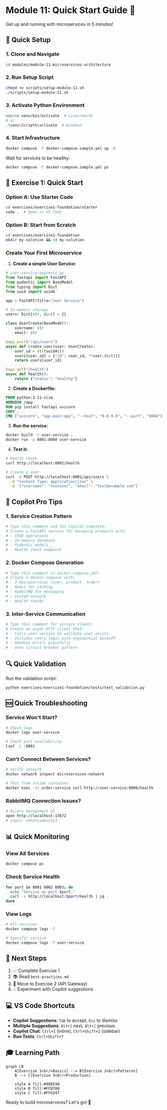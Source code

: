 # Module 11: Quick Start Guide 🚀

Get up and running with microservices in 5 minutes!

## 🎯 Quick Setup

### 1. Clone and Navigate
```bash
cd modules/module-11-microservices-architecture
```

### 2. Run Setup Script
```bash
chmod +x scripts/setup-module-11.sh
./scripts/setup-module-11.sh
```

### 3. Activate Python Environment
```bash
source venv/bin/activate  # Linux/macOS
# or
.\venv\Scripts\activate  # Windows
```

### 4. Start Infrastructure
```bash
docker compose -f docker-compose.sample.yml up -d
```

Wait for services to be healthy:
```bash
docker compose -f docker-compose.sample.yml ps
```

## 🏃 Exercise 1: Quick Start

### Option A: Use Starter Code
```bash
cd exercises/exercise1-foundation/starter
code .  # Open in VS Code
```

### Option B: Start from Scratch
```bash
cd exercises/exercise1-foundation
mkdir my-solution && cd my-solution
```

### Create Your First Microservice

1. **Create a simple User Service:**

```python
# user-service/app/main.py
from fastapi import FastAPI
from pydantic import BaseModel
from typing import Dict
from uuid import uuid4

app = FastAPI(title="User Service")

# In-memory storage
users: Dict[str, dict] = {}

class UserCreate(BaseModel):
    username: str
    email: str

@app.post("/api/users")
async def create_user(user: UserCreate):
    user_id = str(uuid4())
    users[user_id] = {"id": user_id, **user.dict()}
    return users[user_id]

@app.get("/health")
async def health():
    return {"status": "healthy"}
```

2. **Create a Dockerfile:**

```dockerfile
FROM python:3.11-slim
WORKDIR /app
RUN pip install fastapi uvicorn
COPY . .
CMD ["uvicorn", "app.main:app", "--host", "0.0.0.0", "--port", "8000"]
```

3. **Run the service:**

```bash
docker build -t user-service .
docker run -p 8001:8000 user-service
```

4. **Test it:**

```bash
# Health check
curl http://localhost:8001/health

# Create a user
curl -X POST http://localhost:8001/api/users \
  -H "Content-Type: application/json" \
  -d '{"username": "testuser", "email": "test@example.com"}'
```

## 🎯 Copilot Pro Tips

### 1. Service Creation Pattern
```python
# Type this comment and let Copilot complete:
# Create a FastAPI service for managing products with:
# - CRUD operations
# - In-memory database
# - Pydantic models
# - Health check endpoint
```

### 2. Docker Compose Generation
```yaml
# Type this comment in docker-compose.yml:
# Create a docker-compose with:
# - 3 microservices (user, product, order)
# - Redis for caching
# - RabbitMQ for messaging
# - Custom network
# - Health checks
```

### 3. Inter-Service Communication
```python
# Type this comment for service client:
# Create an async HTTP client that:
# - Calls user service to validate user exists
# - Includes retry logic with exponential backoff
# - Handles errors gracefully
# - Uses circuit breaker pattern
```

## 🔍 Quick Validation

Run the validation script:
```bash
python exercises/exercise1-foundation/tests/test_validation.py
```

## 🆘 Quick Troubleshooting

### Service Won't Start?
```bash
# Check logs
docker logs user-service

# Check port availability
lsof -i :8001
```

### Can't Connect Between Services?
```bash
# Verify network
docker network inspect microservices-network

# Test from inside container
docker exec -it order-service curl http://user-service:8000/health
```

### RabbitMQ Connection Issues?
```bash
# Access management UI
open http://localhost:15672
# Login: admin/admin123
```

## 📊 Quick Monitoring

### View All Services
```bash
docker compose ps
```

### Check Service Health
```bash
for port in 8001 8002 8003; do
  echo "Service on port $port:"
  curl -s http://localhost:$port/health | jq .
done
```

### View Logs
```bash
# All services
docker compose logs -f

# Specific service
docker compose logs -f user-service
```

## 🎉 Next Steps

1. ✅ Complete Exercise 1
2. 📚 Read `best-practices.md`
3. 🚀 Move to Exercise 2 (API Gateway)
4. 💡 Experiment with Copilot suggestions

## 💻 VS Code Shortcuts

- **Copilot Suggestions**: `Tab` to accept, `Esc` to dismiss
- **Multiple Suggestions**: `Alt+]` next, `Alt+[` previous
- **Copilot Chat**: `Ctrl+I` (inline), `Ctrl+Shift+I` (sidebar)
- **Run Tests**: `Ctrl+Shift+T`

## 🎓 Learning Path

```mermaid
graph LR
    A[Exercise 1<br/>Basics] --> B[Exercise 2<br/>Patterns]
    B --> C[Exercise 3<br/>Production]
    
    style A fill:#90EE90
    style B fill:#FFD700
    style C fill:#FF6347
```

Ready to build microservices? Let's go! 🚀